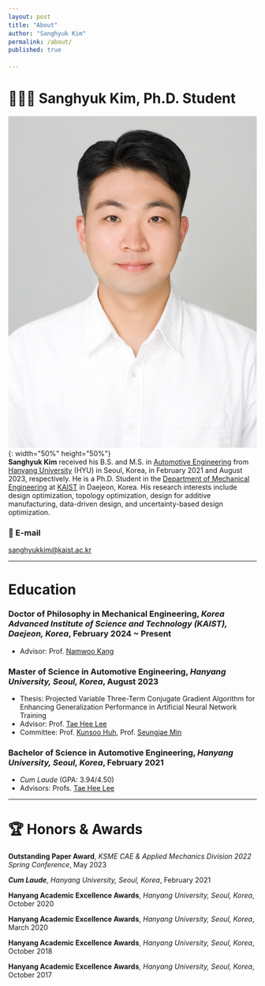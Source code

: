 ```yaml
---
layout: post
title: "About"
author: "Sanghyuk Kim"
permalink: /about/
published: true

---
```

   
# 👨🏻‍🚀 Sanghyuk Kim, Ph.D. Student
   
![SanghyukKim](/images/SanghyukKim.jpg){: width="50%" height="50%"}   
**Sanghyuk Kim** received his B.S. and M.S. in [Automotive Engineering](https://ae.hanyang.ac.kr/) from [Hanyang University](https://www.hanyang.ac.kr/) (HYU) in Seoul, Korea, in February 2021 and August 2023, respectively. He is a Ph.D. Student in the [Department of Mechanical Engineering](https://me.kaist.ac.kr/eng/main/main.html) at [KAIST](https://www.kaist.ac.kr/) in Daejeon, Korea. His research interests include design optimization, topology optimization, design for additive manufacturing, data-driven design, and uncertainty-based design optimization.
   
### 📧 E-mail   
[sanghyukkim@kaist.ac.kr](mailto:sanghyukkim@kaist.ac.kr)   
   
***

# Education
### Doctor of Philosophy in Mechanical Engineering, *Korea Advanced Institute of Science and Technology (KAIST), Daejeon, Korea*, February 2024 ~ Present   
* Advisor: Prof. [Namwoo Kang](https://scholar.google.com/citations?user=tYU_Cz0AAAAJ&hl=en)   
  
### Master of Science in Automotive Engineering, *Hanyang University, Seoul, Korea*, August 2023   
* Thesis: Projected Variable Three-Term Conjugate Gradient Algorithm for Enhancing Generalization Performance in Artificial Neural Network Training   
* Advisor: Prof. [Tae Hee Lee](https://scholar.google.co.kr/citations?hl=en&user=JxC_VGgAAAAJ)   
* Committee: Prof. [Kunsoo Huh](https://scholar.google.co.kr/citations?user=iRQAwt8AAAAJ&hl=en), Prof. [Seungjae Min](https://scholar.google.co.kr/citations?user=1umyIqAAAAAJ&hl=en)

### Bachelor of Science in Automotive Engineering, *Hanyang University, Seoul, Korea*, February 2021   
* *Cum Laude* (GPA: 3.94/4.50)   
* Advisors: Profs. [Tae Hee Lee](https://scholar.google.co.kr/citations?hl=en&user=JxC_VGgAAAAJ)
   
***

# 🏆 Honors & Awards   
**Outstanding Paper Award**, *KSME CAE & Applied Mechanics Division 2022 Spring Conference*, May 2023   
   
***Cum Laude***, *Hanyang University, Seoul, Korea*, February 2021   
   
**Hanyang Academic Excellence Awards**, *Hanyang University, Seoul, Korea*, October 2020   
   
**Hanyang Academic Excellence Awards**, *Hanyang University, Seoul, Korea*, March 2020   
   
**Hanyang Academic Excellence Awards**, *Hanyang University, Seoul, Korea*, October 2018   
   
**Hanyang Academic Excellence Awards**, *Hanyang University, Seoul, Korea*, October 2017
